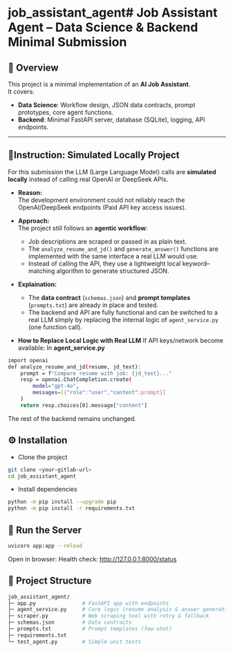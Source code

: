 # job_assistant_agent# Job Assistant Agent – Data Science & Backend Minimal Submission

## 📌 Overview
This project is a minimal implementation of an **AI Job Assistant**.  
It covers:
- **Data Science**: Workflow design, JSON data contracts, prompt prototypes, core agent functions.
- **Backend**: Minimal FastAPI server, database (SQLite), logging, API endpoints.

---
## 🔑Instruction: Simulated Locally Project

For this submission the LLM (Large Language Model) calls are **simulated locally** instead of calling real OpenAI or DeepSeek APIs.

- **Reason:**  
  The development environment could not reliably reach the OpenAI/DeepSeek endpoints (Paid API key access issues).  

- **Approach:**  
  The project still follows an **agentic workflow**:  
  - Job descriptions are scraped or passed in as plain text.  
  - The `analyze_resume_and_jd()` and `generate_answer()` functions are implemented with the same interface a real LLM would use.  
  - Instead of calling the API, they use a lightweight local keyword–matching algorithm to generate structured JSON.  

- **Explaination:**  
  - The **data contract** (`schemas.json`) and **prompt templates** (`prompts.txt`) are already in place and tested.  
  - The backend and API are fully functional and can be switched to a real LLM simply by replacing the internal logic of `agent_service.py` (one function call).  

- **How to Replace Local Logic with Real LLM**
  If API keys/network become available:
  In **agent_service.py**
```bash
import openai
def analyze_resume_and_jd(resume, jd_text):
    prompt = f"Compare resume with job: {jd_text}..."
    resp = openai.ChatCompletion.create(
        model="gpt-4o",
        messages=[{"role":"user","content":prompt}]
    )
    return resp.choices[0].message["content"]
```
The rest of the backend remains unchanged.

## ⚙️ Installation

- Clone the project
```bash
git clone <your-gitlab-url>
cd job_assistant_agent
```

- Install dependencies
```bash
python -m pip install --upgrade pip
python -m pip install -r requirements.txt
```

## 🚀 Run the Server
```bash
uvicorn app:app --reload
```
Open in browser:
Health check: http://127.0.0.1:8000/status

## 📂 Project Structure

```graphql
job_assistant_agent/
├─ app.py               # FastAPI app with endpoints
├─ agent_service.py     # Core logic (resume analysis & answer generation)
├─ scraper.py           # Web scraping tool with retry & fallback
├─ schemas.json         # Data contracts
├─ prompts.txt          # Prompt templates (few-shot)
├─ requirements.txt
└─ test_agent.py        # Simple unit tests